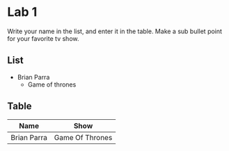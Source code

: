 # Lab 1
Write your name in the list, and enter it in the table. Make a sub bullet point for your favorite tv show.

## List
* Brian Parra
  * Game of thrones
 
## Table
| Name | Show|
| ------------- | ------------- |
| Brian Parra     | Game Of Thrones|
